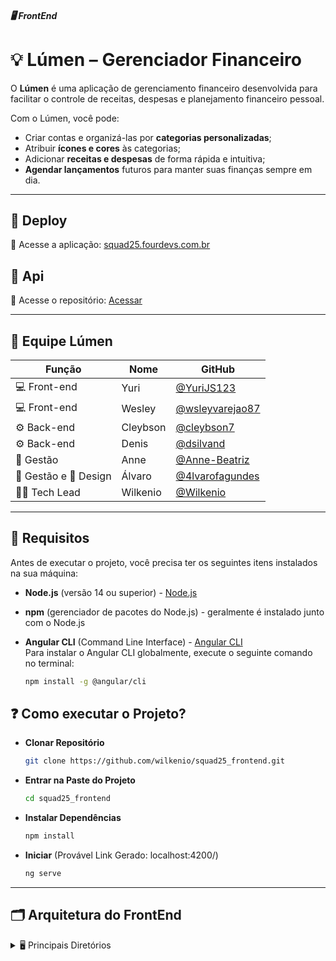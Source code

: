 ##### 🖥️ FrontEnd
# 💡 Lúmen – Gerenciador Financeiro

O **Lúmen** é uma aplicação de gerenciamento financeiro desenvolvida para facilitar o controle de receitas, despesas e planejamento financeiro pessoal.

Com o Lúmen, você pode:
- Criar contas e organizá-las por **categorias personalizadas**;
- Atribuir **ícones e cores** às categorias;
- Adicionar **receitas e despesas** de forma rápida e intuitiva;
- **Agendar lançamentos** futuros para manter suas finanças sempre em dia.

---

## 🚀 Deploy
🔗 Acesse a aplicação: [squad25.fourdevs.com.br](https://squad25.fourdevs.com.br) 

## 📡 Api
🔗 Acesse o repositório: [Acessar](https://github.com/wilkenio/squad25_backend.git) 

---

## 🧠 Equipe Lúmen

| Função         | Nome               | GitHub                                   |
|----------------|--------------------|-------------------------------------------|
| 💻 Front-end   | Yuri           | [@YuriJS123](https://github.com/YuriJS123)    |
| 💻 Front-end   | Wesley           | [@wsleyvarejao87](https://github.com/wsleyvarejao87)    |
| ⚙️ Back-end    | Cleybson           | [@cleybson7](https://github.com/cleybson7)    |
| ⚙️ Back-end    | Denis           | [@dsilvand](https://github.com/dsilvand)    |
| 🧭 Gestão      | Anne         | [@Anne-Beatriz](https://github.com/Anne-Beatriz)|
| 🧭 Gestão e 🎨 Design    |  Álvaro      | [@4lvarofagundes](https://github.com/4lvarofagundes)|
| 👨‍💻 Tech Lead      | Wilkenio          | [@Wilkenio](https://github.com/wilkenio)    |

---

## 📝 Requisitos

Antes de executar o projeto, você precisa ter os seguintes itens instalados na sua máquina:

- **Node.js** (versão 14 ou superior) - [Node.js](https://nodejs.org)
- **npm** (gerenciador de pacotes do Node.js) - geralmente é instalado junto com o Node.js
- **Angular CLI** (Command Line Interface) - [Angular CLI](https://angular.io/cli)  
  Para instalar o Angular CLI globalmente, execute o seguinte comando no terminal:

  ```bash
  npm install -g @angular/cli

## ❓ Como executar o Projeto?

- **Clonar Repositório** 
    ```bash
   git clone https://github.com/wilkenio/squad25_frontend.git

- **Entrar na Paste do Projeto** 
   ```bash
   cd squad25_frontend

- **Instalar Dependências** 
   ```bash
   npm install
   
- **Iniciar** (Provável Link Gerado: localhost:4200/)
   ```bash
   ng serve

---



## 🗂️ Arquitetura do FrontEnd
<details>
<summary>🖥️ Principais Diretórios</summary>

<pre>
<code>
📦public
 ┣ 📜favicon.ico
 ┣ 📜gif - lumen.gif
 ┣ 📜icon - Lumen.ico
 ┣ 📜logo - Lumen.png
 ┗ 📜logo-branca-
📦src
 ┣ 📂app
 ┃ ┣ 📂components
 ┃ ┃ ┣ 📂dashboard
 ┃ ┃ ┃ ┣ 📂despesas
 ┃ ┃ ┃ ┃ ┣ 📜despesas.component.css
 ┃ ┃ ┃ ┃ ┣ 📜despesas.component.html
 ┃ ┃ ┃ ┃ ┗ 📜despesas.component.ts
 ┃ ┃ ┃ ┣ 📂despesaspor-categoria
 ┃ ┃ ┃ ┃ ┣ 📜despesaspor-categoria.component.css
 ┃ ┃ ┃ ┃ ┣ 📜despesaspor-categoria.component.html
 ┃ ┃ ┃ ┃ ┗ 📜despesaspor-categoria.component.ts
 ┃ ┃ ┃ ┣ 📂evolucao-do-balanco
 ┃ ┃ ┃ ┃ ┣ 📜evolucao-do-balanco.component.css
 ┃ ┃ ┃ ┃ ┣ 📜evolucao-do-balanco.component.html
 ┃ ┃ ┃ ┃ ┗ 📜evolucao-do-balanco.component.ts
 ┃ ┃ ┃ ┣ 📂pricipais-despesas
 ┃ ┃ ┃ ┃ ┣ 📜pricipais-despesas.component.css
 ┃ ┃ ┃ ┃ ┣ 📜pricipais-despesas.component.html
 ┃ ┃ ┃ ┃ ┗ 📜pricipais-despesas.component.ts
 ┃ ┃ ┃ ┗ 📂receitas
 ┃ ┃ ┃ ┃ ┣ 📜receitas.component.css
 ┃ ┃ ┃ ┃ ┣ 📜receitas.component.html
 ┃ ┃ ┃ ┃ ┗ 📜receitas.component.ts
 ┃ ┃ ┣ 📂menu
 ┃ ┃ ┃ ┣ 📜menu.component.css
 ┃ ┃ ┃ ┣ 📜menu.component.html
 ┃ ┃ ┃ ┗ 📜menu.component.ts
 ┃ ┃ ┣ 📂opcoes-icones
 ┃ ┃ ┃ ┣ 📜opcoes-icones.component.css
 ┃ ┃ ┃ ┣ 📜opcoes-icones.component.html
 ┃ ┃ ┃ ┗ 📜opcoes-icones.component.ts
 ┃ ┃ ┣ 📂pop-up
 ┃ ┃ ┃ ┣ 📂confirm-popup
 ┃ ┃ ┃ ┃ ┣ 📜confirm-popup.component.css
 ┃ ┃ ┃ ┃ ┣ 📜confirm-popup.component.html
 ┃ ┃ ┃ ┃ ┗ 📜confirm-popup.component.ts
 ┃ ┃ ┃ ┣ 📂nova-categoria
 ┃ ┃ ┃ ┃ ┣ 📜nova-categoria.component.css
 ┃ ┃ ┃ ┃ ┣ 📜nova-categoria.component.html
 ┃ ┃ ┃ ┃ ┗ 📜nova-categoria.component.ts
 ┃ ┃ ┃ ┣ 📂nova-conta
 ┃ ┃ ┃ ┃ ┣ 📜nova-conta.component.css
 ┃ ┃ ┃ ┃ ┣ 📜nova-conta.component.html
 ┃ ┃ ┃ ┃ ┗ 📜nova-conta.component.ts
 ┃ ┃ ┃ ┣ 📂nova-subcategoria
 ┃ ┃ ┃ ┃ ┣ 📜nova-subcategoria.component.css
 ┃ ┃ ┃ ┃ ┣ 📜nova-subcategoria.component.html
 ┃ ┃ ┃ ┃ ┗ 📜nova-subcategoria.component.ts
 ┃ ┃ ┃ ┗ 📂novo-cartao
 ┃ ┃ ┃ ┃ ┣ 📜novo-cartao.component.css
 ┃ ┃ ┃ ┃ ┣ 📜novo-cartao.component.html
 ┃ ┃ ┃ ┃ ┗ 📜novo-cartao.component.ts
 ┃ ┃ ┣ 📂preloader
 ┃ ┃ ┃ ┣ 📜preloader.component.css
 ┃ ┃ ┃ ┣ 📜preloader.component.html
 ┃ ┃ ┃ ┗ 📜preloader.component.ts
 ┃ ┃ ┣ 📂relatorios
 ┃ ┃ ┃ ┗ 📂filtrode-extrato
 ┃ ┃ ┃ ┃ ┣ 📜filtrode-extrato.component.css
 ┃ ┃ ┃ ┃ ┣ 📜filtrode-extrato.component.html
 ┃ ┃ ┃ ┃ ┗ 📜filtrode-extrato.component.ts
 ┃ ┃ ┗ 📂sideBar
 ┃ ┃ ┃ ┣ 📜sideBar.component.css
 ┃ ┃ ┃ ┣ 📜sideBar.component.html
 ┃ ┃ ┃ ┗ 📜sideBar.component.ts
 ┃ ┣ 📂guards
 ┃ ┃ ┗ 📜auth.guard.ts
 ┃ ┣ 📂pages
 ┃ ┃ ┣ 📂cadastro
 ┃ ┃ ┃ ┣ 📜cadastro.component.css
 ┃ ┃ ┃ ┣ 📜cadastro.component.html
 ┃ ┃ ┃ ┗ 📜cadastro.component.ts
 ┃ ┃ ┣ 📂cartoes
 ┃ ┃ ┃ ┣ 📜cartoes.component.css
 ┃ ┃ ┃ ┣ 📜cartoes.component.html
 ┃ ┃ ┃ ┗ 📜cartoes.component.ts
 ┃ ┃ ┣ 📂categorias
 ┃ ┃ ┃ ┣ 📜categorias.component.css
 ┃ ┃ ┃ ┣ 📜categorias.component.html
 ┃ ┃ ┃ ┗ 📜categorias.component.ts
 ┃ ┃ ┣ 📂contas
 ┃ ┃ ┃ ┣ 📜contas.component.css
 ┃ ┃ ┃ ┣ 📜contas.component.html
 ┃ ┃ ┃ ┗ 📜contas.component.ts
 ┃ ┃ ┣ 📂dashboard
 ┃ ┃ ┃ ┣ 📜dashboard.component.css
 ┃ ┃ ┃ ┣ 📜dashboard.component.html
 ┃ ┃ ┃ ┗ 📜dashboard.component.ts
 ┃ ┃ ┣ 📂login
 ┃ ┃ ┃ ┣ 📜login.component.css
 ┃ ┃ ┃ ┣ 📜login.component.html
 ┃ ┃ ┃ ┗ 📜login.component.ts
 ┃ ┃ ┣ 📂objetivos
 ┃ ┃ ┃ ┣ 📜objetivos.component.css
 ┃ ┃ ┃ ┣ 📜objetivos.component.html
 ┃ ┃ ┃ ┗ 📜objetivos.component.ts
 ┃ ┃ ┣ 📂planejamento
 ┃ ┃ ┃ ┣ 📜planejamento.component.css
 ┃ ┃ ┃ ┣ 📜planejamento.component.html
 ┃ ┃ ┃ ┗ 📜planejamento.component.ts
 ┃ ┃ ┣ 📂relatorios
 ┃ ┃ ┃ ┣ 📜relatorios.component.css
 ┃ ┃ ┃ ┣ 📜relatorios.component.html
 ┃ ┃ ┃ ┗ 📜relatorios.component.ts
 ┃ ┃ ┣ 📂termos-de-uso
 ┃ ┃ ┃ ┣ 📜termos-de-uso.component.css
 ┃ ┃ ┃ ┣ 📜termos-de-uso.component.html
 ┃ ┃ ┃ ┗ 📜termos-de-uso.component.ts
 ┃ ┃ ┗ 📂transacoes
 ┃ ┃ ┃ ┣ 📜transacoes.component.css
 ┃ ┃ ┃ ┣ 📜transacoes.component.html
 ┃ ┃ ┃ ┗ 📜transacoes.component.ts
 ┃ ┣ 📂services
 ┃ ┃ ┣ 📂ApiCadastro
 ┃ ┃ ┃ ┗ 📜ApiCadastro.service.ts
 ┃ ┃ ┣ 📂ApiLogin
 ┃ ┃ ┃ ┗ 📜ApiLogin.service.ts
 ┃ ┃ ┣ 📂auth
 ┃ ┃ ┃ ┣ 📜auth.interceptor.ts
 ┃ ┃ ┃ ┗ 📜auth.service.ts
 ┃ ┃ ┣ 📂preloaderService
 ┃ ┃ ┃ ┗ 📜preloader.service.ts
 ┃ ┃ ┗ 📜global.service.ts
 ┃ ┣ 📜app.component.css
 ┃ ┣ 📜app.component.html
 ┃ ┣ 📜app.component.spec.ts
 ┃ ┣ 📜app.component.ts
 ┃ ┣ 📜app.config.ts
 ┃ ┗ 📜app.routes.ts
 ┣ 📂assets
 ┃ ┗ 📂imagens
 ┃ ┃ ┗ 📜logo - Lumen.png
 ┣ 📜index.html
 ┣ 📜main.ts
 ┗ 📜styles.css

</code>
</pre>

</details>
